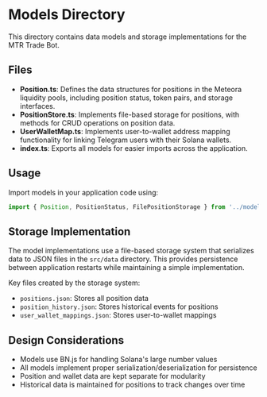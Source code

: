 # Models Directory

This directory contains data models and storage implementations for the MTR Trade Bot.

## Files

- **Position.ts**: Defines the data structures for positions in the Meteora liquidity pools, including position status, token pairs, and storage interfaces.
- **PositionStore.ts**: Implements file-based storage for positions, with methods for CRUD operations on position data.
- **UserWalletMap.ts**: Implements user-to-wallet address mapping functionality for linking Telegram users with their Solana wallets.
- **index.ts**: Exports all models for easier imports across the application.

## Usage

Import models in your application code using:

```typescript
import { Position, PositionStatus, FilePositionStorage } from '../models';
```

## Storage Implementation

The model implementations use a file-based storage system that serializes data to JSON files in the `src/data` directory. This provides persistence between application restarts while maintaining a simple implementation.

Key files created by the storage system:
- `positions.json`: Stores all position data
- `position_history.json`: Stores historical events for positions
- `user_wallet_mappings.json`: Stores user-to-wallet mappings

## Design Considerations

- Models use BN.js for handling Solana's large number values
- All models implement proper serialization/deserialization for persistence
- Position and wallet data are kept separate for modularity
- Historical data is maintained for positions to track changes over time 